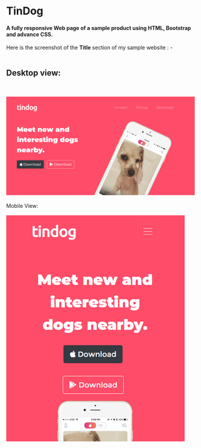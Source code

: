 # TinDog
<h4> A fully responsive Web page of a sample product using HTML, Bootstrap and advance CSS.</h4>

Here is the screenshot of the <b>Title</b> section of my sample website : -
<br><br>
## Desktop view:
<br><br>
<img src="images/TinDog-img.png" alt="dog-img">
<br><br>
Mobile View:
<br><br>
<img src="images/Screenshot-2.png" alt="dog-img-mobile">
